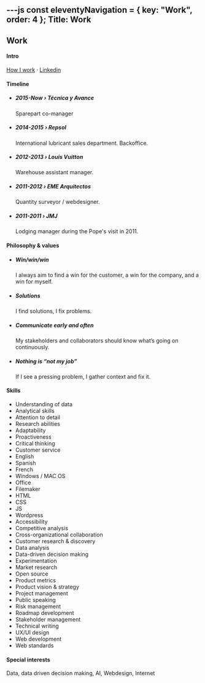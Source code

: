 ---js
const eleventyNavigation = {
	key: "Work",
	order: 4
};
Title: Work
---

## Work

<h4 id="intro"><span>Intro</span></h4>

<a href="/blog/how-i-work.md">How I work</a> · <a href="https://www.linkedin.com/in/crodrigoturner/">Linkedin</a>

<h4 id="timeline">Timeline</h4>
<ul>
<li><h5>2015-Now › Técnica y Avance</h5>
<p>Sparepart co-manager</p></li>
	<li><h5>2014-2015 › Repsol</h5>
<p>International lubricant sales department. Backoffice.</p></li>
	<li><h5>2012-2013 › Louis Vuitton</h5>
<p>Warehouse assistant manager.</p></li>
	<li><h5>2011-2012 › EME Arquitectos</h5>
<p>Quantity surveyor / webdesigner.</p></li>
	<li><h5>2011-2011 › JMJ</h5>
<p>Lodging manager during the Pope's visit in 2011.</p>
</li>
</ul>

<h4 id="values">Philosophy & values</h4>
<ul>
	<li><h5>Win/win/win</h5>
<p>I always aim to find a win for the customer, a win for the company, and a win for myself.</p></li>
	<li><h5>Solutions</h5>
<p>I find solutions, I fix problems.</p>
</li>
	<li><h5>Communicate early and often</h5> My stakeholders and collaborators should know what’s going on continuously.</li>
	<li><h5>Nothing is “not my job”</h5> If I see a pressing problem, I gather context and fix it.</li>
</ul>

<h4 id="skills">Skills</h4>
<ul class="two">
<li>Understanding of data</li>
<li>Analytical skills </li>
<li>Attention to detail </li>
<li>Research abilities </li>
<li>Adaptability </li>
<li>Proactiveness </li>
<li>Critical thinking</li> 
<li>Customer service</li> 
<li>English </li>
<li>Spanish</li>
<li>French </li>
<li>Windows / MAC OS </li>
<li>Office </li>
<li>Filemaker </li>
<li>HTML</li> 
<li>CSS </li>
<li>JS </li>
<li>Wordpress</li>
<li>Accessibility</li>
<li>Competitive analysis</li>
<li>Cross-organizational collaboration</li>
<li>Customer research & discovery</li>
<li>Data analysis</li>
<li>Data-driven decision making</li>
<li>Experimentation</li>
<li>Market research</li>
<li>Open source</li>
<li>Product metrics</li>
<li>Product vision & strategy</li>
<li>Project management</li>
<li>Public speaking</li>
<li>Risk management</li>
<li>Roadmap development</li>
<li>Stakeholder management</li>
<li>Technical writing</li>
<li>UX/UI design</li>
<li>Web development</li>
<li>Web standards</li>
</ul>

<h4 id="interests">Special interests</h4>
<p>Data, data driven decision making, AI, Webdesign, Internet</p>